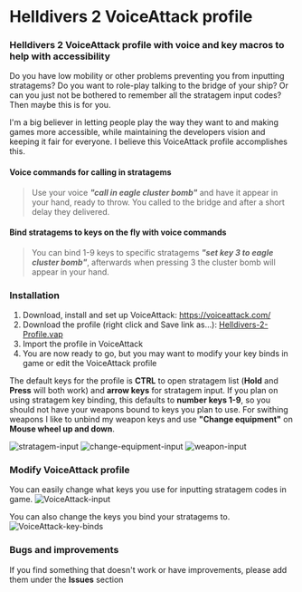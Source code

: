 # Helldivers 2 VoiceAttack profile
### Helldivers 2 VoiceAttack profile with voice and key macros to help with accessibility
Do you have low mobility or other problems preventing you from inputting stratagems? Do you want to role-play talking to the bridge of your ship? Or can you just not be bothered to remember all the stratagem input codes? Then maybe this is for you.

I'm a big believer in letting people play the way they want to and making games more accessible, while maintaining the developers vision and keeping it fair for everyone. I believe this VoiceAttack profile accomplishes this.

#### Voice commands for calling in stratagems
> Use your voice **_"call in eagle cluster bomb"_** and have it appear in your hand, ready to throw. You called to the bridge and after a short delay they delivered.

#### Bind stratagems to keys on the fly with voice commands
> You can bind 1-9 keys to specific stratagems **_"set key 3 to eagle cluster bomb"_**, afterwards when pressing 3 the cluster bomb will appear in your hand.


### Installation
1. Download, install and set up VoiceAttack: https://voiceattack.com/
2. Download the profile (right click and Save link as...): [Helldivers-2-Profile.vap](/Helldivers-2-Profile.vap?raw=true)
3. Import the profile in VoiceAttack
4. You are now ready to go, but you may want to modify your key binds in game or edit the VoiceAttack profile

The default keys for the profile is **CTRL** to open stratagem list (**Hold** and **Press** will both work) and **arrow keys** for stratagem input.
If you plan on using stratagem key binding, this defaults to **number keys 1-9**, so you should not have your weapons bound to keys you plan to use. For swithing weapons I like to unbind my weapon keys and use **"Change equipment"** on **Mouse wheel up and down**.

![stratagem-input](https://github.com/Artmos/helldivers-2-voice-attack/assets/187554/8088ffee-9419-4b44-9543-8c96ba001114)
![change-equipment-input](https://github.com/Artmos/helldivers-2-voice-attack/assets/187554/aba8054c-e414-4b5d-9def-e80bc57c5f5b)
![weapon-input](https://github.com/Artmos/helldivers-2-voice-attack/assets/187554/d588069e-39a8-4559-9f82-1237a0569a1d)


### Modify VoiceAttack profile
You can easily change what keys you use for inputting stratagem codes in game.
![VoiceAttack-input](https://github.com/Artmos/helldivers-2-voice-attack/assets/187554/cc531ec4-ae7f-4b1c-8648-a6c13a708f97)

You can also change the keys you bind your stratagems to.
![VoiceAttack-key-binds](https://github.com/Artmos/helldivers-2-voice-attack/assets/187554/e4c6353a-5c95-4eb7-bade-387315546e07)


### Bugs and improvements
If you find something that doesn't work or have improvements, please add them under the **Issues** section
